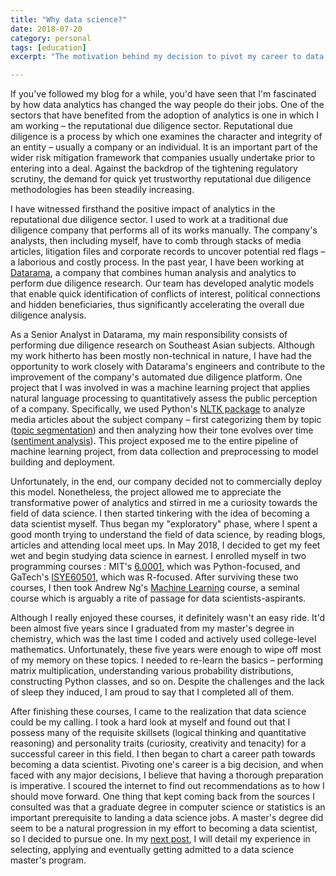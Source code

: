 ```yaml
---
title: "Why data science?"
date: 2018-07-20
category: personal
tags: [education]
excerpt: "The motivation behind my decision to pivot my career to data science"

---
```

If you've followed my blog for a while, you'd have seen that I'm fascinated by how data analytics has changed the way people do their jobs. One of the sectors that have benefited from the adoption of analytics is one in which I am working – the reputational due diligence sector. Reputational due diligence is a process by which one examines the character and integrity of an entity – usually a company or an individual. It is an important part of the wider risk mitigation framework that companies usually undertake prior to entering into a deal. Against the backdrop of the tightening regulatory scrutiny, the demand for quick yet trustworthy reputational due diligence methodologies has been steadily increasing.

I have witnessed firsthand the positive impact of analytics in the reputational due diligence sector. I used to work at a traditional due diligence company that performs all of its works manually. The company's analysts, then including myself, have to comb through stacks of media articles, litigation files and corporate records to uncover potential red flags – a laborious and costly process. In the past year, I have been working at [Datarama](https://datarama.com), a company that combines human analysis and analytics to perform due diligence research. Our team has developed analytic models that enable quick identification of conflicts of interest, political connections and hidden beneficiaries, thus significantly accelerating the overall due diligence analysis.

As a Senior Analyst in Datarama, my main responsibility consists of performing due diligence research on Southeast Asian subjects. Although my work hitherto has been mostly non-technical in nature, I have had the opportunity to work closely with Datarama's engineers and contribute to the improvement of the company's automated due diligence platform. One project that I was involved in was a machine learning project that applies natural language processing to quantitatively assess the public perception of a company. Specifically, we used Python's [NLTK package](https://www.nltk.org) to analyze media articles about the subject company – first categorizing them by topic ([topic segmentation](https://en.wikipedia.org/wiki/Text_segmentation#Topic_segmentation_)) and then analyzing how their tone evolves over time ([sentiment analysis](https://en.wikipedia.org/wiki/Sentiment_analysis)). This project exposed me to the entire pipeline of machine learning project, from data collection and preprocessing to model building and deployment.

Unfortunately, in the end, our company decided not to commercially deploy this model. Nonetheless, the project allowed me to appreciate the transformative power of analytics and stirred in me a curiosity towards the field of data science. I then started tinkering with the idea of becoming a data scientist myself. Thus began my "exploratory" phase, where I spent a good month trying to understand the field of data science, by reading blogs, articles and attending local meet ups. In May 2018, I decided to get my feet wet and begin studying data science in earnest. I enrolled myself in two programming courses : MIT's [6.0001](https://ocw.mit.edu/courses/electrical-engineering-and-computer-science/6-0001-introduction-to-computer-science-and-programming-in-python-fall-2016/), which was Python-focused, and GaTech's [ISYE60501](https://www.edx.org/course/introduction-analytics-modeling-gtx-isye6501x-1), which was R-focused. After surviving these two courses, I then took Andrew Ng's [Machine Learning](https://www.coursera.org/learn/machine-learning) course, a seminal course which is arguably a rite of passage for data scientists-aspirants.

Although I really enjoyed these courses, it definitely wasn't an easy ride. It'd been almost five years since I graduated from my master's degree in chemistry, which was the last time I coded and actively used college-level mathematics. Unfortunately, these five years were enough to wipe off most of my memory on these topics. I needed to re-learn the basics –  performing matrix multiplication, understanding various probability distributions, constructing Python classes, and so on. Despite the challenges and the lack of sleep they induced, I am proud to say that I completed all of them.

After finishing these courses, I came to the realization that data science could be my calling. I took a hard look at myself and found out that I possess many of the requisite skillsets (logical thinking and quantitative reasoning) and personality traits (curiosity, creativity and tenacity) for a successful career in this field. I then began to chart a career path towards becoming a data scientist. Pivoting one's career is a big decision, and when faced with any major decisions, I believe that having a thorough preparation is imperative. I scoured the internet to find out recommendations as to how I should move forward. One thing that kept coming back from the sources I consulted was that a graduate degree in computer science or statistics is an important prerequisite to landing a data science jobs. A master's degree did seem to be a natural progression in my effort to becoming a data scientist, so I decided to pursue one. In my [next post](https://meraldoantonio.github.io/omsa/why-OMSA/), I will detail my experience in selecting, applying and eventually getting admitted to a data science master's program.

